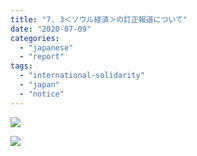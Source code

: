 ```yaml
---
title: "7. 3＜ソウル経済＞の訂正報道について"
date: "2020-07-09"
categories: 
  - "japanese"
  - "report"
tags: 
  - "international-solidarity"
  - "japan"
  - "notice"
---
```


![](https://womenandwar.net/kr/wp-content/uploads/2020/07/슬라이드1.jpg)

![](https://womenandwar.net/kr/wp-content/uploads/2020/07/강혜정-20200703-＜ソウル経済＞の訂正報道について.pdf_page_1-791x1024.jpg)
